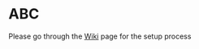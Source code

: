 # ABC

Please go through the [Wiki](https://github.com/airavata-courses/ABC/wiki) page for the setup process
